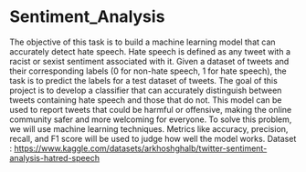 # Sentiment_Analysis
The objective of this task is to build a machine learning model that can accurately detect hate speech.
Hate speech is defined as any tweet with a racist or sexist sentiment associated with it.
Given a dataset of tweets and their corresponding labels (0 for non-hate speech, 1 for hate
speech), the task is to predict the labels for a test dataset of tweets.
The goal of this project is to develop a classifier that can accurately distinguish between tweets
containing hate speech and those that do not. This model can be used to report tweets that could
be harmful or offensive, making the online community safer and more welcoming for everyone.
To solve this problem, we will use machine learning techniques. Metrics like accuracy, precision,
recall, and F1 score will be used to judge how well the model works.
Dataset : https://www.kaggle.com/datasets/arkhoshghalb/twitter-sentiment-analysis-hatred-speech
